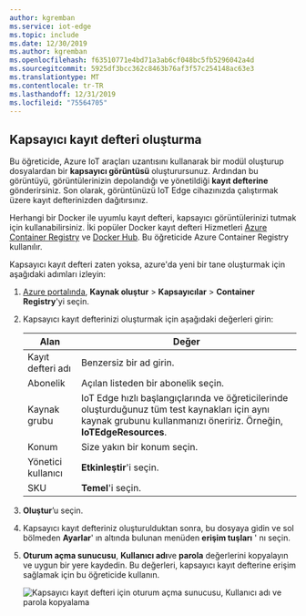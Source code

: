 ```yaml
---
author: kgremban
ms.service: iot-edge
ms.topic: include
ms.date: 12/30/2019
ms.author: kgremban
ms.openlocfilehash: f63510771e4bd71a3ab6cf048bc5fb5296042a4d
ms.sourcegitcommit: 5925df3bcc362c8463b76af3f57c254148ac63e3
ms.translationtype: MT
ms.contentlocale: tr-TR
ms.lasthandoff: 12/31/2019
ms.locfileid: "75564705"
---
```

## <a name="create-a-container-registry"></a>Kapsayıcı kayıt defteri oluşturma

Bu öğreticide, Azure IoT araçları uzantısını kullanarak bir modül oluşturup dosyalardan bir **kapsayıcı görüntüsü** oluşturursunuz. Ardından bu görüntüyü, görüntülerinizin depolandığı ve yönetildiği **kayıt defterine** gönderirsiniz. Son olarak, görüntünüzü IoT Edge cihazınızda çalıştırmak üzere kayıt defterinizden dağıtırsınız.

Herhangi bir Docker ile uyumlu kayıt defteri, kapsayıcı görüntülerinizi tutmak için kullanabilirsiniz. İki popüler Docker kayıt defteri Hizmetleri [Azure Container Registry](https://docs.microsoft.com/azure/container-registry/) ve [Docker Hub](https://docs.docker.com/docker-hub/repos/#viewing-repository-tags). Bu öğreticide Azure Container Registry kullanılır.

Kapsayıcı kayıt defteri zaten yoksa, azure'da yeni bir tane oluşturmak için aşağıdaki adımları izleyin:

1. [Azure portalında](https://portal.azure.com), **Kaynak oluştur** > **Kapsayıcılar** > **Container Registry**'yi seçin.

2. Kapsayıcı kayıt defterinizi oluşturmak için aşağıdaki değerleri girin:

   | Alan | Değer |
   | ----- | ----- |
   | Kayıt defteri adı | Benzersiz bir ad girin. |
   | Abonelik | Açılan listeden bir abonelik seçin. |
   | Kaynak grubu | IoT Edge hızlı başlangıçlarında ve öğreticilerinde oluşturduğunuz tüm test kaynakları için aynı kaynak grubunu kullanmanızı öneririz. Örneğin, **IoTEdgeResources**. |
   | Konum | Size yakın bir konum seçin. |
   | Yönetici kullanıcı | **Etkinleştir**'i seçin. |
   | SKU | **Temel**'i seçin. |

3. **Oluştur**’u seçin.

4. Kapsayıcı kayıt defteriniz oluşturulduktan sonra, bu dosyaya gidin ve sol bölmeden **Ayarlar**' ın altında bulunan menüden **erişim tuşları** ' nı seçin.

5. **Oturum açma sunucusu**, **Kullanıcı adı**ve **parola** değerlerini kopyalayın ve uygun bir yere kaydedin. Bu değerleri, kapsayıcı kayıt defterine erişim sağlamak için bu öğreticide kullanın.

   ![Kapsayıcı kayıt defteri için oturum açma sunucusu, Kullanıcı adı ve parola kopyalama](./media/iot-edge-create-container-registry/registry-access-key.png)